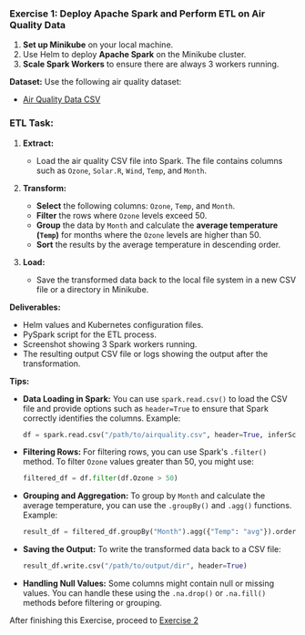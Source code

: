 ### Exercise 1: Deploy Apache Spark and Perform ETL on Air Quality Data

1. **Set up Minikube** on your local machine.
2. Use Helm to deploy **Apache Spark** on the Minikube cluster.
3. **Scale Spark Workers** to ensure there are always 3 workers running.

**Dataset:**
Use the following air quality dataset:
- [Air Quality Data CSV](https://github.com/vincentarelbundock/Rdatasets/blob/master/csv/datasets/airquality.csv)

### ETL Task:

1. **Extract:**
   - Load the air quality CSV file into Spark. The file contains columns such as `Ozone`, `Solar.R`, `Wind`, `Temp`, and `Month`.

2. **Transform:**
   - **Select** the following columns: `Ozone`, `Temp`, and `Month`.
   - **Filter** the rows where `Ozone` levels exceed 50.
   - **Group** the data by `Month` and calculate the **average temperature (`Temp`)** for months where the `Ozone` levels are higher than 50.
   - **Sort** the results by the average temperature in descending order.

3. **Load:**
   - Save the transformed data back to the local file system in a new CSV file or a directory in Minikube.

**Deliverables:**
   - Helm values and Kubernetes configuration files.
   - PySpark script for the ETL process.
   - Screenshot showing 3 Spark workers running.
   - The resulting output CSV file or logs showing the output after the transformation.

**Tips:**

- **Data Loading in Spark:** You can use `spark.read.csv()` to load the CSV file and provide options such as `header=True` to ensure that Spark correctly identifies the columns. Example:

  ```python
  df = spark.read.csv("/path/to/airquality.csv", header=True, inferSchema=True)
  ```

- **Filtering Rows:** For filtering rows, you can use Spark's `.filter()` method. To filter `Ozone` values greater than 50, you might use:

  ```python
  filtered_df = df.filter(df.Ozone > 50)
  ```

- **Grouping and Aggregation:** To group by `Month` and calculate the average temperature, you can use the `.groupBy()` and `.agg()` functions. Example:

  ```python
  result_df = filtered_df.groupBy("Month").agg({"Temp": "avg"}).orderBy("avg(Temp)", ascending=False)
  ```

- **Saving the Output:** To write the transformed data back to a CSV file:

  ```python
  result_df.write.csv("/path/to/output/dir", header=True)
  ```

- **Handling Null Values:** Some columns might contain null or missing values. You can handle these using the `.na.drop()` or `.na.fill()` methods before filtering or grouping.

After finishing this Exercise, proceed to [Exercise 2](Exercise-2.md)